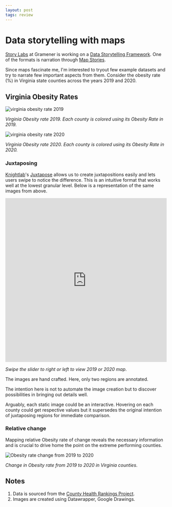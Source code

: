 ```yaml
---
layout: post
tags: review
---
```


# Data storytelling with maps

[Story Labs](https://gramener.com/storylabs/) at Gramener is working on a [Data Storytelling Framework](https://gramener.com/storylabs-publications/defining-data-storytelling). One of the formats is narration through [Map Stories](https://gramener.com/storylabs-publications/map-stories).

Since maps fascinate me, I'm interested to tryout few example datasets and try to narrate few important aspects from them. Consider the obesity rate (%) in Virginia state counties across the years 2019 and 2020.

## Virginia Obesity Rates

![virginia obesity rate 2019](https://i.postimg.cc/6pRpmwP0/virginia-obesity-2019.png)

*Virginia Obesity rate 2019. Each county is colored using its Obesity Rate in 2019.*

![virginia obesity rate 2020](https://i.postimg.cc/wTnB23wM/virginia-obesity-2020.png)

*Virginia Obesity rate 2020. Each county is colored using its Obesity Rate in 2020.*

### Juxtaposing

[Knightlab](https://knightlab.northwestern.edu/)'s [Juxtapose](https://juxtapose.knightlab.com/) allows us to create juxtapositions easily and lets users swipe to notice the difference. This is an intuitive format that works well at the lowest granular level. Below is a representation of the same images from above.

<iframe frameborder="0" class="juxtapose" width="100%" height="511" src="https://cdn.knightlab.com/libs/juxtapose/latest/embed/index.html?uid=56c8ed98-8556-11eb-83c8-ebb5d6f907df"></iframe>

*Swipe the slider to right or left to view 2019 or 2020 map*.

The images are hand crafted. Here, only two regions are annotated.

The intention here is not to automate the image creation but to discover possibilities in bringing out details well.

Arguably, each static image could be an interactive. Hovering on each county could get respective values but it supersedes the original intention of juxtaposing regions for immediate comparison.

### Relative change

Mapping relative Obesity rate of change reveals the necessary information and is crucial to drive home the point on the extreme performing counties.

![Obesity rate change from 2019 to 2020](https://i.postimg.cc/J0wNsFxx/obesity-change-rate-from-2019-to-2020-counties.png)

*Change in Obesity rate from 2019 to 2020 in Virginia counties*.

## Notes

1. Data is sourced from the [County Health Rankings Project](https://www.countyhealthrankings.org/).
2. Images are created using Datawrapper, Google Drawings.
